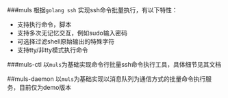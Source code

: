###muls
根据`golang ssh` 实现ssh命令批量执行，有以下特性：

- 支持执行命令，脚本
- 支持多次无记忆交互，例如sudo输入密码
- 可选择过滤shell原始输出的特殊字符
- 支持tty/非tty模式执行命令

###muls-ctl
以`muls`为基础实现命令行批量ssh命令执行工具，具体细节见其文档

##muls-daemon
以`muls`为基础实现以消息队列为通信方式的批量命令执行服务，目前仅为demo版本